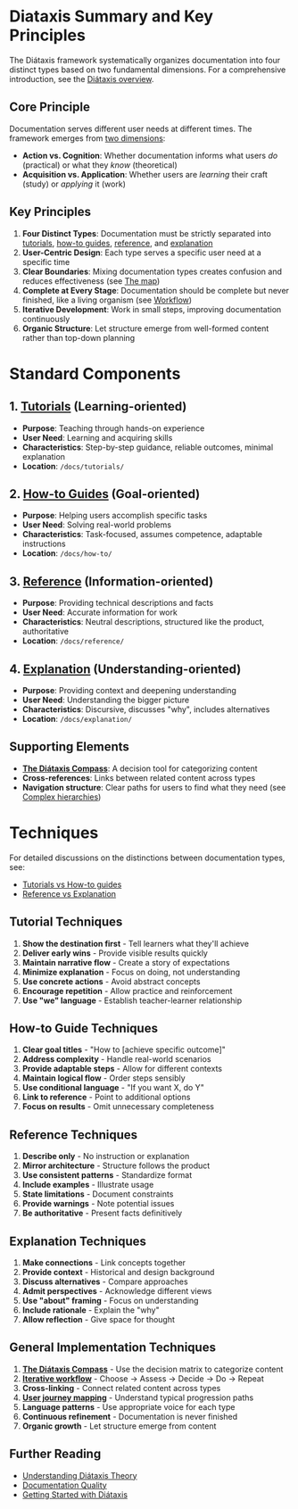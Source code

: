 # Diataxis Summary and Key Principles

The Diátaxis framework systematically organizes documentation into four distinct types based on two fundamental dimensions. For a comprehensive introduction, see the [Diátaxis overview](../diataxis-documentation-framework/index.rst).

## Core Principle
Documentation serves different user needs at different times. The framework emerges from [two dimensions](../diataxis-documentation-framework/foundations.rst):

- **Action vs. Cognition**: Whether documentation informs what users *do* (practical) or what they *know* (theoretical)
- **Acquisition vs. Application**: Whether users are *learning* their craft (study) or *applying* it (work)

## Key Principles

1. **Four Distinct Types**: Documentation must be strictly separated into [tutorials](../diataxis-documentation-framework/tutorials.rst), [how-to guides](../diataxis-documentation-framework/how-to-guides.rst), [reference](../diataxis-documentation-framework/reference.rst), and [explanation](../diataxis-documentation-framework/explanation.rst)
2. **User-Centric Design**: Each type serves a specific user need at a specific time
3. **Clear Boundaries**: Mixing documentation types creates confusion and reduces effectiveness (see [The map](../diataxis-documentation-framework/map.rst))
4. **Complete at Every Stage**: Documentation should be complete but never finished, like a living organism (see [Workflow](../diataxis-documentation-framework/how-to-use-diataxis.rst))
5. **Iterative Development**: Work in small steps, improving documentation continuously
6. **Organic Structure**: Let structure emerge from well-formed content rather than top-down planning

# Standard Components

## 1. [Tutorials](../diataxis-documentation-framework/tutorials.rst) (Learning-oriented)

- **Purpose**: Teaching through hands-on experience
- **User Need**: Learning and acquiring skills
- **Characteristics**: Step-by-step guidance, reliable outcomes, minimal explanation
- **Location**: `/docs/tutorials/`

## 2. [How-to Guides](../diataxis-documentation-framework/how-to-guides.rst) (Goal-oriented)

- **Purpose**: Helping users accomplish specific tasks
- **User Need**: Solving real-world problems
- **Characteristics**: Task-focused, assumes competence, adaptable instructions
- **Location**: `/docs/how-to/`

## 3. [Reference](../diataxis-documentation-framework/reference.rst) (Information-oriented)

- **Purpose**: Providing technical descriptions and facts
- **User Need**: Accurate information for work
- **Characteristics**: Neutral descriptions, structured like the product, authoritative
- **Location**: `/docs/reference/`

## 4. [Explanation](../diataxis-documentation-framework/explanation.rst) (Understanding-oriented)

- **Purpose**: Providing context and deepening understanding
- **User Need**: Understanding the bigger picture
- **Characteristics**: Discursive, discusses "why", includes alternatives
- **Location**: `/docs/explanation/`

## Supporting Elements

- **[The Diátaxis Compass](../diataxis-documentation-framework/compass.rst)**: A decision tool for categorizing content
- **Cross-references**: Links between related content across types
- **Navigation structure**: Clear paths for users to find what they need (see [Complex hierarchies](../diataxis-documentation-framework/complex-hierarchies.rst))

# Techniques

For detailed discussions on the distinctions between documentation types, see:
- [Tutorials vs How-to guides](../diataxis-documentation-framework/tutorials-how-to.rst)
- [Reference vs Explanation](../diataxis-documentation-framework/reference-explanation.rst)

## Tutorial Techniques

1. **Show the destination first** - Tell learners what they'll achieve
2. **Deliver early wins** - Provide visible results quickly
3. **Maintain narrative flow** - Create a story of expectations
4. **Minimize explanation** - Focus on doing, not understanding
5. **Use concrete actions** - Avoid abstract concepts
6. **Encourage repetition** - Allow practice and reinforcement
7. **Use "we" language** - Establish teacher-learner relationship

## How-to Guide Techniques

1. **Clear goal titles** - "How to [achieve specific outcome]"
2. **Address complexity** - Handle real-world scenarios
3. **Provide adaptable steps** - Allow for different contexts
4. **Maintain logical flow** - Order steps sensibly
5. **Use conditional language** - "If you want X, do Y"
6. **Link to reference** - Point to additional options
7. **Focus on results** - Omit unnecessary completeness

## Reference Techniques

1. **Describe only** - No instruction or explanation
2. **Mirror architecture** - Structure follows the product
3. **Use consistent patterns** - Standardize format
4. **Include examples** - Illustrate usage
5. **State limitations** - Document constraints
6. **Provide warnings** - Note potential issues
7. **Be authoritative** - Present facts definitively

## Explanation Techniques

1. **Make connections** - Link concepts together
2. **Provide context** - Historical and design background
3. **Discuss alternatives** - Compare approaches
4. **Admit perspectives** - Acknowledge different views
5. **Use "about" framing** - Focus on understanding
6. **Include rationale** - Explain the "why"
7. **Allow reflection** - Give space for thought

## General Implementation Techniques

1. **[The Diátaxis Compass](../diataxis-documentation-framework/compass.rst)** - Use the decision matrix to categorize content
2. **[Iterative workflow](../diataxis-documentation-framework/how-to-use-diataxis.rst)** - Choose → Assess → Decide → Do → Repeat
3. **Cross-linking** - Connect related content across types
4. **[User journey mapping](../diataxis-documentation-framework/map.rst)** - Understand typical progression paths
5. **Language patterns** - Use appropriate voice for each type
6. **Continuous refinement** - Documentation is never finished
7. **Organic growth** - Let structure emerge from content

## Further Reading

- [Understanding Diátaxis Theory](../diataxis-documentation-framework/theory.rst)
- [Documentation Quality](../diataxis-documentation-framework/quality.rst)
- [Getting Started with Diátaxis](../diataxis-documentation-framework/start-here.rst)
